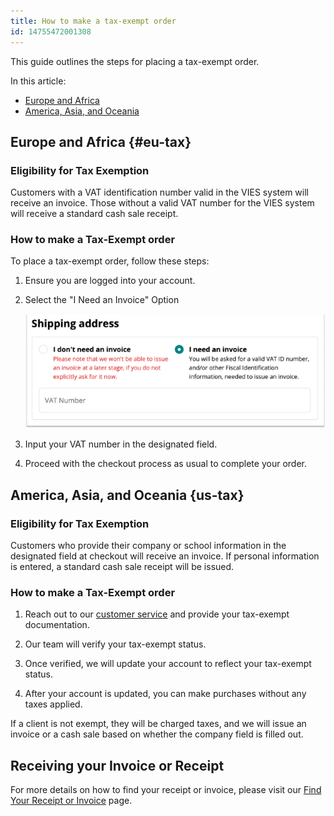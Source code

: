 ```yaml
---
title: How to make a tax-exempt order
id: 14755472001308
---
```


This guide outlines the steps for placing a tax-exempt order.

In this article:

- [Europe and Africa](#eu-tax)
- [America, Asia, and Oceania](#us-tax)

## Europe and Africa {#eu-tax}

### Eligibility for Tax Exemption

Customers with a VAT identification number valid in the VIES system will receive an invoice. Those without a valid VAT number for the VIES system will receive a standard cash sale receipt.

### How to make a Tax-Exempt order

To place a tax-exempt order, follow these steps:

1. Ensure you are logged into your account.

1. Select the "I Need an Invoice" Option

    ![Tax-exempt choice box](img/Eu-Store-Tax-Exempt.png)

1. Input your VAT number in the designated field.

1. Proceed with the checkout process as usual to complete your order.

## America, Asia, and Oceania {us-tax}

### Eligibility for Tax Exemption

Customers who provide their company or school information in the designated field at checkout will receive an invoice. If personal information is entered, a standard cash sale receipt will be issued.

### How to make a Tax-Exempt order

1. Reach out to our [customer service](https://www.arduino.cc/en/contact-us) and provide your tax-exempt documentation.

1. Our team will verify your tax-exempt status.

1. Once verified, we will update your account to reflect your tax-exempt status.

1. After your account is updated, you can make purchases without any taxes applied.

If a client is not exempt, they will be charged taxes, and we will issue an invoice or a cash sale based on whether the company field is filled out.

## Receiving your Invoice or Receipt

For more details on how to find your receipt or invoice, please visit our [Find Your Receipt or Invoice](https://support.arduino.cc/hc/en-us/articles/360016121859-Find-your-receipt-or-invoice) page.
